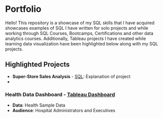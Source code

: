 # Portfolio

Hello! This repository is a showcase of my SQL skills that I have acquired showcases examples of SQL I have written for solo projects and while working through SQL Courses, Bootcamps, Certifications and other data analytics courses. Additionally, Tableau projects I have created while learning data visualization have been highlighted below along with my SQL projects. 

## Highlighted Projects

* **Super-Store Sales Analysis** -  [SQL](https://github.com/SabastianMoselle/SQL-Portfolio/blob/main/Superstore_Dateset): Explanation of project
*  


### Health Data Dashboard - [Tableau Dashboard](https://public.tableau.com/views/HealthcareData_16949079292280/Dashboard1?:language=en-US&publish=yes&:display_count=n&:origin=viz_share_link)
* **Data**: Health Sample Data
* **Audience**: Hospital Administrators and Executives
